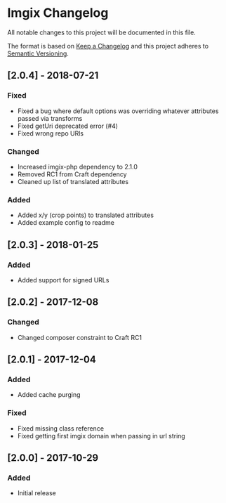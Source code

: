 # Imgix Changelog

All notable changes to this project will be documented in this file.

The format is based on [Keep a Changelog](http://keepachangelog.com/) and this project adheres to [Semantic Versioning](http://semver.org/).

## [2.0.4] - 2018-07-21
### Fixed
- Fixed a bug where default options was overriding whatever attributes passed via transforms
- Fixed getUri deprecated error (#4)
- Fixed wrong repo URls

### Changed
- Increased imgix-php dependency to 2.1.0
- Removed RC1 from Craft dependency
- Cleaned up list of translated attributes

### Added
- Added x/y (crop points) to translated attributes
- Added example config to readme

## [2.0.3] - 2018-01-25
### Added
- Added support for signed URLs

## [2.0.2] - 2017-12-08
### Changed
- Changed composer constraint to Craft RC1

## [2.0.1] - 2017-12-04
### Added
- Added cache purging

### Fixed
- Fixed missing class reference
- Fixed getting first imgix domain when passing in url string 

## [2.0.0] - 2017-10-29
### Added
- Initial release
